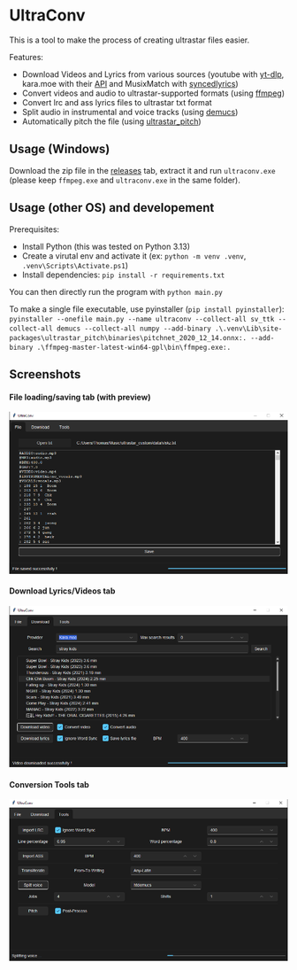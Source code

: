 # UltraConv

This is a tool to make the process of creating ultrastar files easier.

Features:
- Download Videos and Lyrics from various sources (youtube with [yt-dlp](https://github.com/yt-dlp/yt-dlp), kara.moe with their [API](https://api.karaokes.moe/server) and MusixMatch with [syncedlyrics](https://github.com/moehmeni/syncedlyrics))
- Convert videos and audio to ultrastar-supported formats (using [ffmpeg](https://github.com/yt-dlp/FFmpeg-Builds))
- Convert lrc and ass lyrics files to ultrastar txt format
- Split audio in instrumental and voice tracks (using [demucs](https://github.com/facebookresearch/demucs))
- Automatically pitch the file (using [ultrastar_pitch](https://github.com/paradigmn/ultrastar_pitch))

## Usage (Windows)

Download the zip file in the [releases]() tab, extract it and run `ultraconv.exe` (please keep `ffmpeg.exe` and `ultraconv.exe` in the same folder).

## Usage (other OS) and developement

Prerequisites:
- Install Python (this was tested on Python 3.13)
- Create a virutal env and activate it (ex: `python -m venv .venv`, `.venv\Scripts\Activate.ps1`)
- Install dependencies: `pip install -r requirements.txt`

You can then directly run the program with `python main.py`

To make a single file executable, use pyinstaller (`pip install pyinstaller`): `pyinstaller --onefile main.py --name ultraconv --collect-all sv_ttk --collect-all demucs --collect-all numpy --add-binary .\.venv\Lib\site-packages\ultrastar_pitch\binaries\pitchnet_2020_12_14.onnx:. --add-binary .\ffmpeg-master-latest-win64-gpl\bin\ffmpeg.exe:.`

## Screenshots

#### File loading/saving tab (with preview)
![](.github/images/file.png)

#### Download Lyrics/Videos tab
![](.github/images/download.png)

#### Conversion Tools tab
![](.github/images/tools.png)
